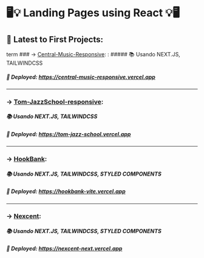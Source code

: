 # 🖥💡 Landing Pages using React 💡🖥

## 📂 Latest to First Projects:
term ### -> [Central-Music-Responsive](/central-music-responsive):
  : ##### 📚 Usando NEXT.JS, TAILWINDCSS
##### 🔖 Deployed: https://central-music-responsive.vercel.app

---

### -> [Tom-JazzSchool-responsive](/tom-jzzschool-responsive):
##### 📚 Usando NEXT.JS, TAILWINDCSS
##### 🔖 Deployed: https://tom-jazz-school.vercel.app

---

### -> [HookBank](/HookBank):
##### 📚 Usando NEXT.JS, TAILWINDCSS, STYLED COMPONENTS
##### 🔖 Deployed: https://hookbank-vite.vercel.app

---

### -> [Nexcent](/nexcent-react4):
##### 📚 Usando NEXT.JS, TAILWINDCSS, STYLED COMPONENTS
##### 🔖 Deployed: https://nexcent-next.vercel.app
